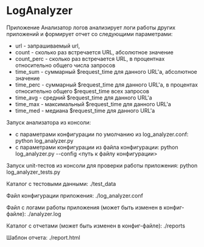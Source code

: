 # LogAnalyzer
Приложение Анализатор логов анализирует логи работы других приложений и формирует отчет со следующими параметрами:
* url - запрашиваемый url,
* count - сколько раз встречается URL, абсолютное значение
* count_perc - сколько раз встречается URL, в процентнах относительно общего числа запросов
* time_sum - суммарный \$request_time для данного URL'а, абсолютное значение
* time_perc - суммарный \$request_time для данного URL'а, в процентах относительно общего $request_time всех запросов
* time_avg - средний \$request_time для данного URL'а
* time_max - максимальный \$request_time для данного URL'а
* time_med - медиана \$request_time для данного URL'а

Запуск анализатора из консоли:
- с параметрами конфигурации по умолчанию из log_analyzer.conf:
python log_analyzer.py
- с параметрами конфигурации из файла конфигурации:
python log_analyzer.py --config <путь к файлу конфигурации>

Запуск unit-тестов  из консоли для проверки работы приложения:
python log_analyzer_tests.py

Каталог с тестовыми данными:
./test_data

Файл конфигурации приложения:
./log_analyzer.conf

Файл с логами работы приложения (может быть изменен в конфиг-файле):
./analyzer.log

Каталог с отчетами (может быть изменен в конфиг-файле):
./reports

Шаблон отчета:
./report.html
